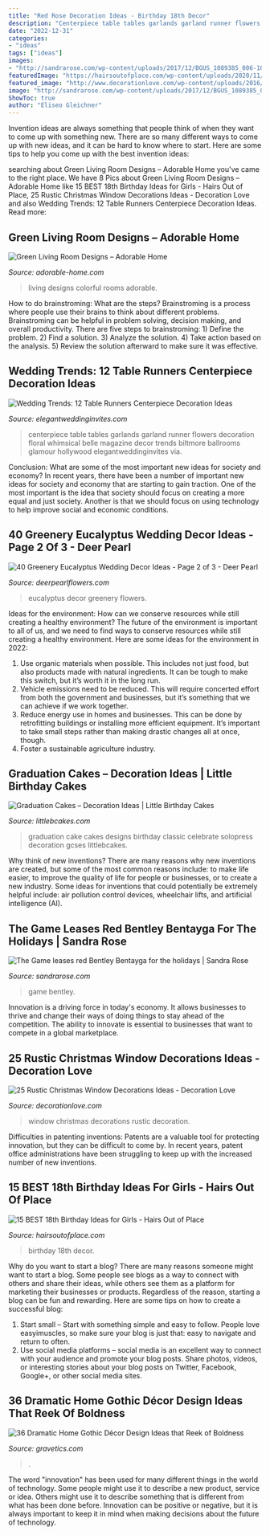 ```yaml
---
title: "Red Rose Decoration Ideas - Birthday 18th Decor"
description: "Centerpiece table tables garlands garland runner flowers decoration floral whimsical belle magazine decor trends biltmore ballrooms glamour hollywood elegantweddinginvites via"
date: "2022-12-31"
categories:
- "ideas"
tags: ["ideas"]
images:
- "http://sandrarose.com/wp-content/uploads/2017/12/BGUS_1089385_006-1000x1500.jpg"
featuredImage: "https://hairsoutofplace.com/wp-content/uploads/2020/11/18th-birthday-ideas.jpg"
featured_image: "http://www.decorationlove.com/wp-content/uploads/2016/11/Rustic-Christmas-Decorations-Window.jpg"
image: "http://sandrarose.com/wp-content/uploads/2017/12/BGUS_1089385_006-1000x1500.jpg"
ShowToc: true
author: "Eliseo Gleichner"
---
```



Invention ideas are always something that people think of when they want to come up with something new. There are so many different ways to come up with new ideas, and it can be hard to know where to start. Here are some tips to help you come up with the best invention ideas:

	

		
searching about Green Living Room Designs – Adorable Home you've came to the right place. We have 8 Pics about Green Living Room Designs – Adorable Home like 15 BEST 18th Birthday Ideas for Girls - Hairs Out of Place, 25 Rustic Christmas Window Decorations Ideas - Decoration Love and also Wedding Trends: 12 Table Runners Centerpiece Decoration Ideas. Read more:
		
    
## Green Living Room Designs – Adorable Home

<img loading=lazy src="https://adorable-home.com/wp-content/gallery/green-living-room-designs/green-living-room-designs-12.jpg" onerror="this.onerror=null;this.src='https://tse3.mm.bing.net/th?id=OIP.CV4Zmb184AaU4BKzGeZ0vgHaJ3&amp;pid=15.1';" alt="Green Living Room Designs – Adorable Home">

_Source: adorable-home.com_

>living designs colorful rooms adorable. 

	

How to do brainstroming: What are the steps?
Brainstroming is a process where people use their brains to think about different problems. Brainstroming can be helpful in problem solving, decision making, and overall productivity. There are five steps to brainstroming: 1) Define the problem. 2) Find a solution. 3) Analyze the solution. 4) Take action based on the analysis. 5) Review the solution afterward to make sure it was effective.

    
## Wedding Trends: 12 Table Runners Centerpiece Decoration Ideas

<img loading=lazy src="https://www.elegantweddinginvites.com/wedding-blog/wp-content/uploads/2015/07/whimsical-elegance-garland-table-runner-centerpiece-ideas.jpg" onerror="this.onerror=null;this.src='https://tse1.mm.bing.net/th?id=OIP.AZ4Oq0rs7MH0B1dTY3SlrwHaLH&amp;pid=15.1';" alt="Wedding Trends: 12 Table Runners Centerpiece Decoration Ideas">

_Source: elegantweddinginvites.com_

>centerpiece table tables garlands garland runner flowers decoration floral whimsical belle magazine decor trends biltmore ballrooms glamour hollywood elegantweddinginvites via. 

	

Conclusion: What are some of the most important new ideas for society and economy?
In recent years, there have been a number of important new ideas for society and economy that are starting to gain traction. One of the most important is the idea that society should focus on creating a more equal and just society. Another is that we should focus on using technology to help improve social and economic conditions.

    
## 40 Greenery Eucalyptus Wedding Decor Ideas - Page 2 Of 3 - Deer Pearl

<img loading=lazy src="https://www.deerpearlflowers.com/wp-content/uploads/2016/12/eucalyptus-leaves-wedding-chair-decor-details.jpg" onerror="this.onerror=null;this.src='https://tse3.mm.bing.net/th?id=OIP.byTLDkqRHmZ6SBaD2LsAPQHaLI&amp;pid=15.1';" alt="40 Greenery Eucalyptus Wedding Decor Ideas - Page 2 of 3 - Deer Pearl">

_Source: deerpearlflowers.com_

>eucalyptus decor greenery flowers. 

	

Ideas for the environment: How can we conserve resources while still creating a healthy environment?
The future of the environment is important to all of us, and we need to find ways to conserve resources while still creating a healthy environment. Here are some ideas for the environment in 2022: 
1. Use organic materials when possible. This includes not just food, but also products made with natural ingredients. It can be tough to make this switch, but it’s worth it in the long run. 
2. Vehicle emissions need to be reduced. This will require concerted effort from both the government and businesses, but it’s something that we can achieve if we work together. 
3. Reduce energy use in homes and businesses. This can be done by retrofitting buildings or installing more efficient equipment. It’s important to take small steps rather than making drastic changes all at once, though. 
4. Foster a sustainable agriculture industry.

    
## Graduation Cakes – Decoration Ideas | Little Birthday Cakes

<img loading=lazy src="https://www.littlebcakes.com/wp-content/uploads/2013/08/Graduation-Cake-Pics.jpg" onerror="this.onerror=null;this.src='https://tse4.mm.bing.net/th?id=OIP.FzF5xyvvONHBAF88429-cgHaJ4&amp;pid=15.1';" alt="Graduation Cakes – Decoration Ideas | Little Birthday Cakes">

_Source: littlebcakes.com_

>graduation cake cakes designs birthday classic celebrate solopress decoration gcses littlebcakes. 

	

Why think of new inventions?
There are many reasons why new inventions are created, but some of the most common reasons include: to make life easier, to improve the quality of life for people or businesses, or to create a new industry. Some ideas for inventions that could potentially be extremely helpful include: air pollution control devices, wheelchair lifts, and artificial intelligence (AI).

    
## The Game Leases Red Bentley Bentayga For The Holidays | Sandra Rose

<img loading=lazy src="http://sandrarose.com/wp-content/uploads/2017/12/BGUS_1089385_006-1000x1500.jpg" onerror="this.onerror=null;this.src='https://tse1.mm.bing.net/th?id=OIP.HI72sekntSAJzO_TsB6yJAHaLH&amp;pid=15.1';" alt="The Game leases red Bentley Bentayga for the holidays | Sandra Rose">

_Source: sandrarose.com_

>game bentley. 

	

Innovation is a driving force in today's economy. It allows businesses to thrive and change their ways of doing things to stay ahead of the competition. The ability to innovate is essential to businesses that want to compete in a global marketplace.

    
## 25 Rustic Christmas Window Decorations Ideas - Decoration Love

<img loading=lazy src="http://www.decorationlove.com/wp-content/uploads/2016/11/Rustic-Christmas-Decorations-Window.jpg" onerror="this.onerror=null;this.src='https://tse4.mm.bing.net/th?id=OIP.1Jzwi_Mtvm7_ytDQ8COQVwHaLG&amp;pid=15.1';" alt="25 Rustic Christmas Window Decorations Ideas - Decoration Love">

_Source: decorationlove.com_

>window christmas decorations rustic decoration. 

	

Difficulties in patenting inventions:
Patents are a valuable tool for protecting innovation, but they can be difficult to come by. In recent years, patent office administrations have been struggling to keep up with the increased number of new inventions.

    
## 15 BEST 18th Birthday Ideas For Girls - Hairs Out Of Place

<img loading=lazy src="https://hairsoutofplace.com/wp-content/uploads/2020/11/18th-birthday-ideas.jpg" onerror="this.onerror=null;this.src='https://tse1.mm.bing.net/th?id=OIP.a31Oqr96ZO_IGfIoc9zfmwHaLG&amp;pid=15.1';" alt="15 BEST 18th Birthday Ideas for Girls - Hairs Out of Place">

_Source: hairsoutofplace.com_

>birthday 18th decor. 

	

Why do you want to start a blog?
There are many reasons someone might want to start a blog. Some people see blogs as a way to connect with others and share their ideas, while others see them as a platform for marketing their businesses or products. Regardless of the reason, starting a blog can be fun and rewarding. Here are some tips on how to create a successful blog: 
1. Start small – Start with something simple and easy to follow. People love easyimuscles, so make sure your blog is just that: easy to navigate and return to often. 
2. Use social media platforms – social media is an excellent way to connect with your audience and promote your blog posts. Share photos, videos, or interesting stories about your blog posts on Twitter, Facebook, Google+, or other social media sites. 

    
## 36 Dramatic Home Gothic Décor Design Ideas That Reek Of Boldness

<img loading=lazy src="https://www.gravetics.com/wp-content/uploads/2017/08/Gothic-style.jpg" onerror="this.onerror=null;this.src='https://tse3.mm.bing.net/th?id=OIP.x7k0D4j9xF7DmmGLk7yhcgHaLH&amp;pid=15.1';" alt="36 Dramatic Home Gothic Décor Design Ideas that Reek of Boldness">

_Source: gravetics.com_

>. 

	

The word "innovation" has been used for many different things in the world of technology. Some people might use it to describe a new product, service or idea. Others might use it to describe something that is different from what has been done before. Innovation can be positive or negative, but it is always important to keep it in mind when making decisions about the future of technology.

